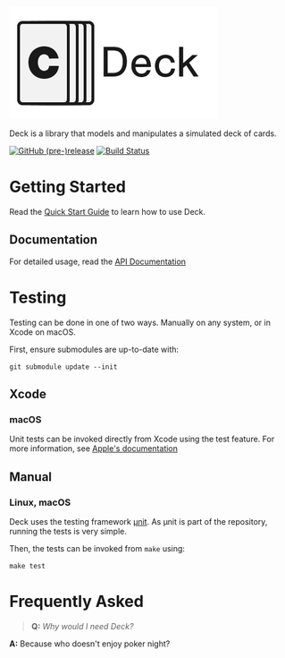 ![Deck](assets.xcassets/Logo.imageset/Logo@2x.png)

Deck is a library that models and manipulates a
simulated deck of cards.  

[![GitHub (pre-)release](https://img.shields.io/github/release/aaronjsutton/deck/all.svg)](https://github.com/aaronjsutton/deck/releases)
[![Build Status](https://travis-ci.com/aaronjsutton/deck.svg?branch=master)](https://travis-ci.com/aaronjsutton/deck)

# Getting Started
Read the [Quick Start Guide](https://github.com/aaronjsutton/deck/wiki/Deck-Quick-Start-Guide) to learn how to use Deck.

## Documentation
For detailed usage, read the [API Documentation](https://docs.aaronjsutton.com/deck)

# Testing

Testing can be done in one of two ways. Manually on any system, or in Xcode on macOS.

First, ensure submodules are up-to-date with:
```
git submodule update --init
```

## Xcode
### macOS

Unit tests can be invoked directly from Xcode using the test feature.
For more information, see [Apple's documentation](https://developer.apple.com/documentation/xctest)

## Manual
### Linux, macOS

Deck uses the testing framework [µnit](https://nemequ.github.io/munit/).
As µnit is part of the repository, running the tests is very simple.

Then, the tests can be invoked from `make` using:
```
make test
```

# Frequently Asked
> **Q:** _Why would I need Deck?_

**A:** Because who doesn't enjoy poker night?
